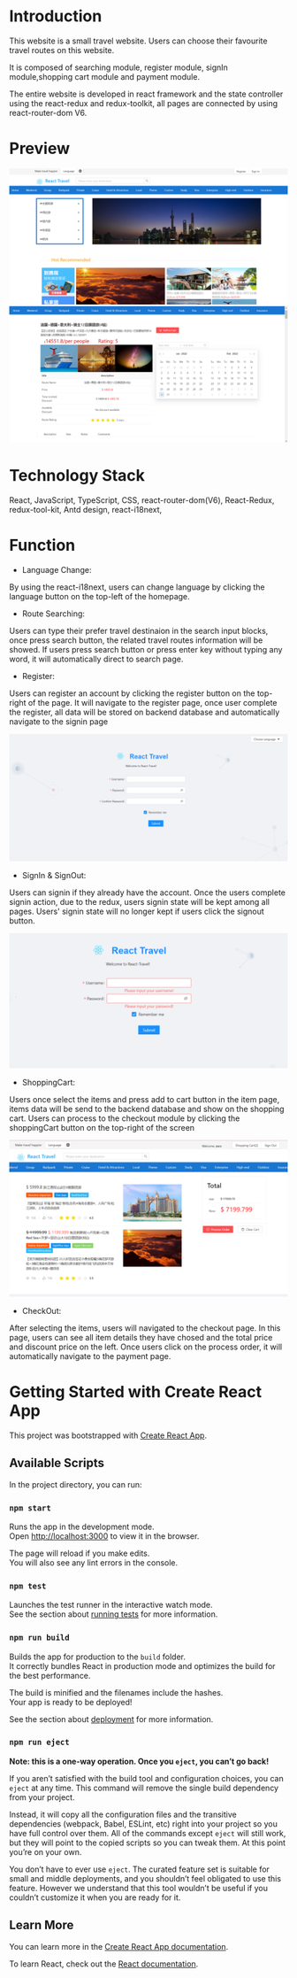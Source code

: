 # Introduction
<p>This website is a small travel website. Users can choose their favourite travel routes on this website.</p>

It is composed of searching module, register module, signIn module,shopping cart module and payment module. 

The entire website is developed in react framework and the state controller using the react-redux and redux-toolkit, all pages are connected by using react-router-dom V6.

# Preview
![image](https://github.com/Neil-Hong/React-Travel/blob/master/previewImage/preview-1.png)
![image](https://github.com/Neil-Hong/React-Travel/blob/master/previewImage/DetailPage.png)

# Technology Stack

React, JavaScript, TypeScript, CSS, react-router-dom(V6), React-Redux, redux-tool-kit, Antd design, react-i18next, 

# Function
 - Language Change:
 <p>By using the react-i18next, users can change language by clicking the language button on the top-left of the homepage.</p>
 
 - Route Searching:
 <p>Users can type their prefer travel destinaion in the search input blocks, once press search button, the related travel routes information will be showed.
 If users press search button or press enter key without typing any word, it will automatically direct to search page.</p>
 
 - Register:
 <p>Users can register an account by clicking the register button on the top-right of the page. It will navigate to the register page, once user complete the register, all data will be stored on backend database and automatically navigate to the signin page</p>
 
 ![image](https://github.com/Neil-Hong/React-Travel/blob/master/previewImage/register.png)

- SignIn & SignOut:
<p>Users can signin if they already have the account. Once the users complete signin action, due to the redux, users signin state will be kept among all pages. Users' signin state will no longer kept if users click the signout button.</p>

![image](https://github.com/Neil-Hong/React-Travel/blob/master/previewImage/SignIn.png)

- ShoppingCart:
<p>Users once select the items and press add to cart button in the item page, items data will be send to the backend database and show on the shopping cart. Users can process to the checkout module by clicking the shoppingCart button on the top-right of the screen</p>

![image](https://github.com/Neil-Hong/React-Travel/blob/master/previewImage/ShoppingCart.png)

- CheckOut:
<p>After selecting the items, users will navigated to the checkout page. In this page, users can see all item details they have chosed and the total price and discount price on the left. Once users click on the process order, it will automatically navigate to the payment page.</p>

# Getting Started with Create React App

This project was bootstrapped with [Create React App](https://github.com/facebook/create-react-app).

## Available Scripts

In the project directory, you can run:

### `npm start`

Runs the app in the development mode.\
Open [http://localhost:3000](http://localhost:3000) to view it in the browser.

The page will reload if you make edits.\
You will also see any lint errors in the console.

### `npm test`

Launches the test runner in the interactive watch mode.\
See the section about [running tests](https://facebook.github.io/create-react-app/docs/running-tests) for more information.

### `npm run build`

Builds the app for production to the `build` folder.\
It correctly bundles React in production mode and optimizes the build for the best performance.

The build is minified and the filenames include the hashes.\
Your app is ready to be deployed!

See the section about [deployment](https://facebook.github.io/create-react-app/docs/deployment) for more information.

### `npm run eject`

**Note: this is a one-way operation. Once you `eject`, you can’t go back!**

If you aren’t satisfied with the build tool and configuration choices, you can `eject` at any time. This command will remove the single build dependency from your project.

Instead, it will copy all the configuration files and the transitive dependencies (webpack, Babel, ESLint, etc) right into your project so you have full control over them. All of the commands except `eject` will still work, but they will point to the copied scripts so you can tweak them. At this point you’re on your own.

You don’t have to ever use `eject`. The curated feature set is suitable for small and middle deployments, and you shouldn’t feel obligated to use this feature. However we understand that this tool wouldn’t be useful if you couldn’t customize it when you are ready for it.

## Learn More

You can learn more in the [Create React App documentation](https://facebook.github.io/create-react-app/docs/getting-started).

To learn React, check out the [React documentation](https://reactjs.org/).
